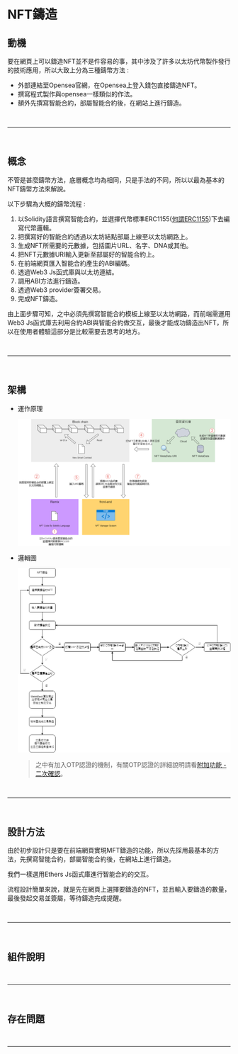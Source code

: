 # NFT鑄造

## 動機
要在網頁上可以鑄造NFT並不是件容易的事，其中涉及了許多以太坊代幣製作發行的技術應用，所以大致上分為三種鑄幣方法 :

* 外部連結至Opensea官網，在Opensea上登入錢包直接鑄造NFT。
* 撰寫程式製作與opensea一樣類似的作法。
* 額外先撰寫智能合約，部屬智能合約後，在網站上進行鑄造。

<br/>
<hr/>
<br/>

## 概念
不管是甚麼鑄幣方法，底層概念均為相同，只是手法的不同，所以以最為基本的NFT鑄幣方法來解說。

以下步驟為大概的鑄幣流程 :

1. 以Solidity語言撰寫智能合約，並選擇代幣標準ERC1155([何謂ERC1155](https://www.blocktempo.com/what-is-erc-1155-use-adidas-nft-as-example/))下去編寫代幣邏輯。
2. 把撰寫好的智能合約透過以太坊結點部屬上線至以太坊網路上。
3. 生成NFT所需要的元數據，包括圖片URL、名字、DNA或其他。
4. 把NFT元數據URI輸入更新至部屬好的智能合約上。
5. 在前端網頁匯入智能合約產生的ABI編碼。
6. 透過Web3 Js函式庫與以太坊連結。
7. 調用ABI方法進行鑄造。
8. 透過Web3 provider簽署交易。
9. 完成NFT鑄造。

由上面步驟可知，之中必須先撰寫智能合約模板上線至以太坊網路，而前端需運用Web3 Js函式庫去利用合約ABI與智能合約做交互，最後才能成功鑄造出NFT，所以在使用者體驗這部分是比較需要去思考的地方。

<br/>
<hr/>
<br/>

## 架構

* 運作原理

    ![](../../public/image/NFT%E9%91%84%E9%80%A0%E6%9E%B6%E6%A7%8B.png)

* 邏輯圖

    ![](../../public/image/NFT%E9%91%84%E9%80%A0.png)
    > 之中有加入OTP認證的機制，有關OTP認證的詳細說明請看[附加功能 - 二次確認](../optional_function/double_confirm.md)。

<br/>
<hr/>
<br/>

## 設計方法
由於初步設計只是要在前端網頁實現MFT鑄造的功能，所以先採用最基本的方法，先撰寫智能合約，部屬智能合約後，在網站上進行鑄造。

我們一樣選用Ethers Js函式庫進行智能合約的交互。

流程設計簡單來說，就是先在網頁上選擇要鑄造的NFT，並且輸入要鑄造的數量，最後發起交易並簽屬，等待鑄造完成提醒。

<br/>
<hr/>
<br/>

## 組件說明

<br/>
<hr/>
<br/>

## 存在問題

<br/>
<hr/>
<br/>